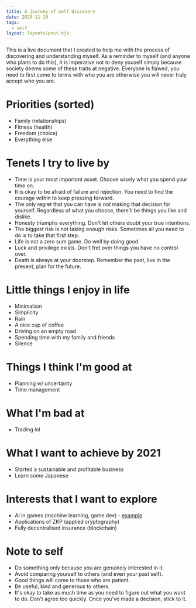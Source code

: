 ```yaml
---
title: A journey of self discovery
date: 2020-11-10
tags:
  - self
layout: layouts/post.njk
---
```


This is a live document that I created to help me with the process of discovering and understanding myself. As a reminder to myself (and anyone who plans to do this), it is imperative not to deny youself simply because society deems some of these traits at negative. Everyone is flawed, you need to first come to terms with who you are otherwise you will never truly accept who you are.
# Priorities (sorted)
- Family (relationships)
- Fitness (health)
- Freedom (choice)
- Everything else

# Tenets I try to live by
- Time is your most important asset. Choose wisely what you spend your time on.
- It is okay to be afraid of failure and rejection. You need to find the courage within to keep pressing forward.
- The only regret that you can have is not making that decision for yourself. Regardless of what you choose, there'll be things you like and dislike. 
- Honesty triumphs everything. Don't let others doubt your true intentions.
- The biggest risk is not taking enough risks. Sometimes all you need to do is to take that first step.
- Life is not a zero sum game. Do well by doing good.
- Luck and privilege exists. Don't fret over things you have no control over.
- Death is always at your doorstep. Remember the past, live in the present, plan for the future.

# Little things I enjoy in life
- Minimalism
- Simplicity
- Rain
- A nice cup of coffee
- Driving on an empty road
- Spending time with my family and friends
- Silence

# Things I think I'm good at
- Planning w/ uncertainty
- Time management

# What I'm bad at
- Trading lol

# What I want to achieve by 2021
- Started a sustainable and profitable business
- Learn some Japanese

# Interests that I want to explore
- AI in games (machine learning, game dev) - [example](https://www.youtube.com/watch?v=saNNQUKjCXQ)
- Applications of ZKP (applied cryptography)
- Fully decentralised insurance (blockchain)

# Note to self
- Do something only because you are genuinely interested in it.
- Avoid comparing yourself to others (and even your past self).
- Good things will come to those who are patient.
- Be useful, kind and generous to others.
- It's okay to take as much time as you need to figure out what you want to do. Don't agree too quickly. Once you've made a decision, stick to it.